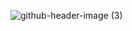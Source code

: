 ![github-header-image (3)](https://user-images.githubusercontent.com/101616140/171069804-7a28ec17-56cb-4a67-a91c-249b21ae5ea4.png)



<!---![github-header-image](https://user-images.githubusercontent.com/101616140/171069422-865f2fe3-90e1-4a20-b852-0422b0ba6927.png)

Greedddddd/Greedddddd is a ✨ special ✨ repository because its `README.md` (this file) appears on your GitHub profile.
You can click the Preview link to take a look at your changes.
--->
